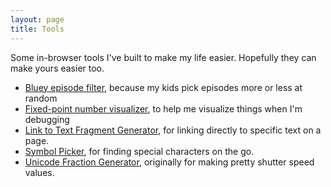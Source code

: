 ```yaml
---
layout: page
title: Tools
---
```


Some in-browser tools I've built to make my life easier. Hopefully they can make yours easier too.

* [Bluey episode filter](/tool/bluey), because my kids pick episodes more or less at random
* [Fixed-point number visualizer](/tool/fixed-point), to help me visualize things when I'm debugging
* [Link to Text Fragment Generator](/tool/link-to-text-fragment), for linking directly to specific text on a page.
* [Symbol Picker](/symbols), for finding special characters on the go.
* [Unicode Fraction Generator](/tool/fractions), originally for making pretty shutter speed values.
